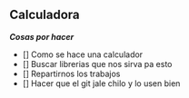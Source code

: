  
## Calculadora
__*Cosas por hacer*__
- [] Como se hace una calculador
- [] Buscar librerias que nos sirva pa esto
- [] Repartirnos los trabajos
- [] Hacer que el git jale chilo y lo usen bien
